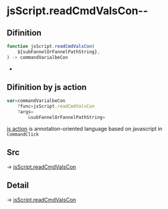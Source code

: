 # jsScript.readCmdValsCon--

## Difinition

```js.js
function jsScript.readCmdValsCon(
	${subFannelOrFannelPathString},
) -> commandVarialbeCon
```

- 


## Difinition by js action

```js.js
var=commandVarialbeCon
	?func=jsScript.readCmdValsCon
	?args=
		&subFannelOrFannelPathString=
```

[js action](#) is annotation-oriented language based on javascript in `CommandClick`



## Src

-> [jsScript.readCmdValsCon](https://github.com/puutaro/CommandClick/blob/master/app/src/main/java/com/puutaro/commandclick/fragment_lib/terminal_fragment/js_interface/edit/JsScript.kt#L208)

## Detail

-> [jsScript.readCmdValsCon](https://github.com/puutaro/CommandClick/blob/master/md/developer/js_interface/details/edit/JsScript/readCmdValsCon.md)
